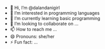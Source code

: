 - 👋 Hi, I’m @dalandanigirl
- 👀 I’m interested in programming languages 
- 🌱 I’m currently learning basic programming
- 💞️ I’m looking to collaborate on ...
- 📫 How to reach me ...
- 😄 Pronouns: she/her
- ⚡ Fun fact: ...

<!---
dalandanigirl/dalandanigirl is a ✨ special ✨ repository because its `README.md` (this file) appears on your GitHub profile.
You can click the Preview link to take a look at your changes.
--->
